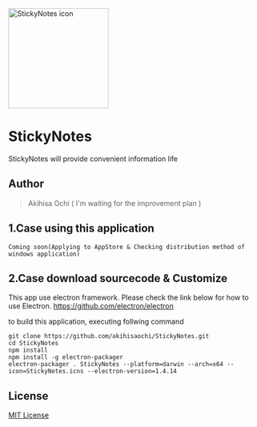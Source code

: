 <img src="https://github.com/akihisaochi/StickyNotes/blob/master/app/img/sticky-notes.png" width="200px" alt="StickyNotes icon">

# StickyNotes
StickyNotes will provide convenient information life

## Author

> Akihisa Ochi ( I'm waiting for the improvement plan )


## 1.Case using this application

```
Coming soon(Applying to AppStore & Checking distribution method of windows application)
```


## 2.Case download sourcecode & Customize

This app use electron framework.
Please check the link below for how to use Electron.
https://github.com/electron/electron

to build this application, executing follwing command

```
git clone https://github.com/akihisaochi/StickyNotes.git
cd StickyNotes
npm install
npm install -g electron-packager
electron-packager . StickyNotes --platform=darwin --arch=x64 --icon=StickyNotes.icns --electron-version=1.4.14
```

## License

[MIT License](LICENSE)
